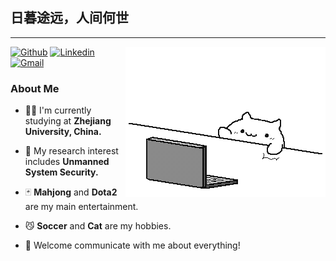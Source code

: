 ## 日暮途远，人间何世

---

<img src="/cat.gif" alt="GIF" align="right" width="320" height="240" />

[![Github](https://img.shields.io/badge/-GitHub-000?style=flat&logo=Github&logoColor=white)](https://github.com/Jackey-Marine)
[![Linkedin](https://img.shields.io/badge/-Linkedin-blue?style=flat&logo=Linkedin&logoColor=white)](https://www.linkedin.com/in/%E5%90%AF%E8%BF%AA-%E9%92%9F-jackeyzhong/)
[![Gmail](https://img.shields.io/badge/-jackeyzhong7@gmail.com.com-c14438?style=flat&logo=Gmail&logoColor=white)](mailto:jackeyzhong7@gmail.com)

### About Me

- :man_student: I'm currently studying at **Zhejiang University, China.**

- :robot: My research interest includes **Unmanned System Security.**

- :black_joker: **Mahjong** and **Dota2** are my main entertainment.

- :smirk_cat: **Soccer** and **Cat** are my hobbies.

- :handshake: Welcome communicate with me about everything!
